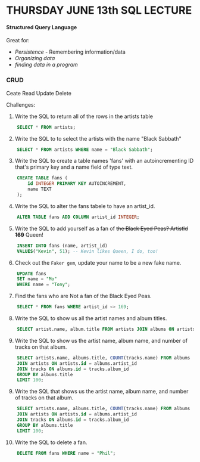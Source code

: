 # THURSDAY JUNE 13th SQL LECTURE

#### Structured Query Language

Great for:

- _Persistence_ - Remembering information/data
- _Organizing data_
- _finding data in a program_

### CRUD

Ceate
Read
Update
Delete

Challenges:

1. Write the SQL to return all of the rows in the artists table

```SQL
    SELECT * FROM artists;
```

2. Write the SQL to to select the artists with the name "Black Sabbath"

```SQL
    SELECT * FROM artists WHERE name = "Black Sabbath";
```

3. Write the SQL to create a table names 'fans' with an autoincrementing ID that's primary key and a name field of type text.

```SQL
    CREATE TABLE fans (
        id INTEGER PRIMARY KEY AUTOINCREMENT,
        name TEXT
    );
```

4. Write the SQL to alter the fans tabele to have an artist_id.

```SQL
    ALTER TABLE fans ADD COLUMN artist_id INTEGER;
```

5. Write the SQL to add yourself as a fan of ~~the Black Eyed Peas? ArtistId **169**~~ Queen!

```SQL
    INSERT INTO fans (name, artist_id)
    VALUES("Kevin", 51); -- Kevin likes Queen, I do, too!
```

6. Check out the `Faker gem`, update your name to be a new fake name.

```SQL
    UPDATE fans
    SET name = "Mo"
    WHERE name = "Tony";
```

7. Find the fans who are Not a fan of the Black Eyed Peas.

```SQL
    SELECT * FROM fans WHERE artist_id <> 169;
```

8. Write the SQL to show us all the artist names and album titles.

```SQL
    SELECT artist.name, album.title FROM artists JOIN albums ON artists.id = albums.artist_id;
```

9. Write the SQL to show us the artist name, album name, and number of tracks on that album.

```SQL
    SELECT artists.name, albums.title, COUNT(tracks.name) FROM albums 
    JOIN artists ON artists.id = albums.artist_id
    JOIN tracks ON albums.id = tracks.album_id
    GROUP BY albums.title
    LIMIT 100;
```

9. Write the SQL that shows us the artist name, album name, and number of tracks on that album.

```SQL
    SELECT artists.name, albums.title, COUNT(tracks.name) FROM albums 
    JOIN artists ON artists.id = albums.artist_id
    JOIN tracks ON albums.id = tracks.album_id
    GROUP BY albums.title
    LIMIT 100;
```

10. Write the SQL to delete a fan.
```SQL
    DELETE FROM fans WHERE name = "Phil";
```